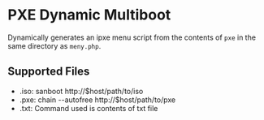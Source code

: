 # PXE Dynamic Multiboot
Dynamically generates an ipxe menu script from the contents of `pxe` in the same
directory as `meny.php`.

## Supported Files
* .iso: sanboot http://$host/path/to/iso
* .pxe: chain --autofree http://$host/path/to/pxe
* .txt: Command used is contents of txt file

